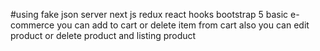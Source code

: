 #using fake json server next js redux react hooks bootstrap 5 basic e-commerce 
you can add to cart or delete item from cart also you can edit product or delete product and listing product